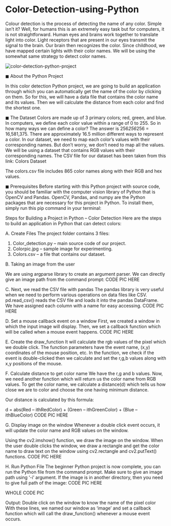 # Color-Detection-using-Python



Colour detection is the process of detecting the name of any color. Simple isn’t it? Well, for humans this is an extremely easy task but for computers, it is not straightforward. Human eyes and brains work together to translate light into color. Light receptors that are present in our eyes transmit the signal to the brain. Our brain then recognizes the color. Since childhood, we have mapped certain lights with their color names. We will be using the somewhat same strategy to detect color names.



![color-detection-python-project](https://user-images.githubusercontent.com/89685890/214575711-54a2355b-af79-4e37-bdb7-dd0900369929.gif)



◼ About the Python Project


In this color detection Python project, we are going to build an application through which you can automatically get the name of the color by clicking on them. So for this, we will have a data file that contains the color name and its values. Then we will calculate the distance from each color and find the shortest one.

◼ The Dataset
Colors are made up of 3 primary colors; red, green, and blue. In computers, we define each color value within a range of 0 to 255. So in how many ways we can define a color? The answer is 256*256*256 = 16,581,375. There are approximately 16.5 million different ways to represent a color. In our dataset, we need to map each color’s values with their corresponding names. But don’t worry, we don’t need to map all the values. We will be using a dataset that contains RGB values with their corresponding names. The CSV file for our dataset has been taken from this link: Colors Dataset

The colors.csv file includes 865 color names along with their RGB and hex values.

◼ Prerequisites
Before starting with this Python project with source code, you should be familiar with the computer vision library of Python that is OpenCV and Pandas.
OpenCV, Pandas, and numpy are the Python packages that are necessary for this project in Python. To install them, simply run this pip command in your terminal:

Steps for Building a Project in Python – Color Detection
Here are the steps to build an application in Python that can detect colors:

A. Create Files 
The project folder contains 3 files:

  1. Color_detection.py – main source code of our project.
  2. Colorpic.jpg – sample image for experimenting.
  3. Colors.csv – a file that contains our dataset.

B. Taking an image from the user

We are using argparse library to create an argument parser. We can directly give an image path from the command prompt:
CODE PIC HERE

C. Next, we read the CSV file with pandas
The pandas library is very useful when we need to perform various operations on data files like CSV. pd.read_csv() reads the CSV file and loads it into the pandas DataFrame. We have assigned each column with a name for easy accessing.
CODE PIC HERE

D. Set a mouse callback event on a window
First, we created a window in which the input image will display. Then, we set a callback function which will be called when a mouse event happens.
CODE PIC HERE

E. Create the draw_function
It will calculate the rgb values of the pixel which we double click. The function parameters have the event name, (x,y) coordinates of the mouse position, etc. In the function, we check if the event is double-clicked then we calculate and set the r,g,b values along with x,y positions of the mouse.

F. Calculate distance to get color name
We have the r,g and b values. Now, we need another function which will return us the color name from RGB values. To get the color name, we calculate a distance(d) which tells us how close we are to color and choose the one having minimum distance.

Our distance is calculated by this formula:

d = abs(Red – ithRedColor) + (Green – ithGreenColor) + (Blue – ithBlueColor)
CODE PIC HERE

G. Display image on the window
Whenever a double click event occurs, it will update the color name and RGB values on the window.

Using the cv2.imshow() function, we draw the image on the window. When the user double clicks the window, we draw a rectangle and get the color name to draw text on the window using cv2.rectangle and cv2.putText() functions.
CODE PIC HERE

H. Run Python File
The beginner Python project is now complete, you can run the Python file from the command prompt. Make sure to give an image path using ‘-i’ argument. If the image is in another directory, then you need to give full path of the image:
CODE PIC HERE

  WHOLE CODE PIC

Output:
Double click on the window to know the name of the pixel color
With these lines, we named our window as ‘image’ and set a callback function which will call the draw_function() whenever a mouse event occurs.
